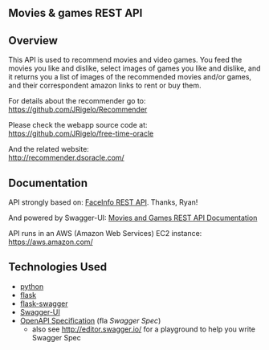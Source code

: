 ## Movies & games REST API

## Overview

This API is used to recommend movies and video games. You feed the movies you like and dislike, select images of games you like and dislike, and it returns you a list of images of the recommended movies and/or games, and their correspondent
amazon links to rent or buy them.

For details about the recommender go to:  
https://github.com/JRigelo/Recommender

Please check the webapp source code at:  
https://github.com/JRigelo/free-time-oracle

And the related website:  
http://recommender.dsoracle.com/


## Documentation

API strongly based on: [FaceInfo REST API](https://github.com/acu192/faceinfo). Thanks, Ryan!

And powered by Swagger-UI: [Movies and Games REST API Documentation](http://52.207.160.193:5000)

API runs in an AWS (Amazon Web Services) EC2 instance: https://aws.amazon.com/



## Technologies Used

- [python](https://www.python.org/)
- [flask](http://flask.pocoo.org/)
- [flask-swagger](https://github.com/gangverk/flask-swagger)
- [Swagger-UI](https://github.com/swagger-api/swagger-ui)
- [OpenAPI Specification](https://github.com/OAI/OpenAPI-Specification/) (fla _Swagger Spec_)
    - also see http://editor.swagger.io/ for a playground to help you write Swagger Spec
